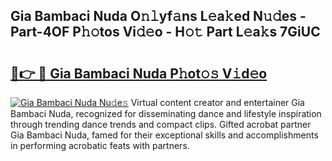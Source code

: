 ## Gia Bambaci Nuda O𝚗𝚕yf𝚊ns L𝚎a𝚔ed N𝚞𝚍es - Part-4OF P𝚑𝚘tos Vi𝚍𝚎o - H𝚘𝚝 Part L𝚎a𝚔s 7GiUC

# <h2><a href="http://kf3d2ua.oniu.top/?m=Gia+Bambaci+Nuda">🔗👉 🔴 Gia Bambaci Nuda P𝚑ot𝚘𝚜 V𝚒d𝚎o</a></h2>

[![Gia Bambaci Nuda Nu𝚍e𝚜](https://i.imgur.com/0qMVB7G.gif)](http://kf3d2ua.oniu.top/?m=Gia+Bambaci+Nuda)
Virtual content creator and entertainer Gia Bambaci Nuda, recognized for disseminating dance and lifestyle inspiration through trending dance trends and compact clips. Gifted acrobat partner Gia Bambaci Nuda, famed for their exceptional skills and accomplishments in performing acrobatic feats with partners.  
